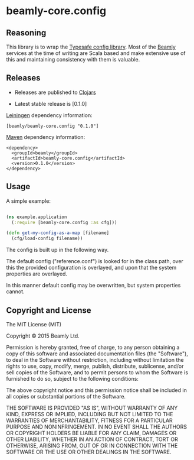 # beamly-core.config


## Reasoning

This library is to wrap the [Typesafe config library](https://github.com/typesafehub/config).  Most of the [Beamly] services at the time of writing are Scala based and make extensive use of this and maintaining consistency with them is valuable.


## Releases

* Releases are published to [Clojars]

* Latest stable release is [0.1.0]

[Leiningen] dependency information:

    [beamly/beamly-core.config "0.1.0"]

[Maven] dependency information:

    <dependency>
      <groupId>beamly</groupId>
      <artifactId>beamly-core.config</artifactId>
      <version>0.1.0</version>
    </dependency>

[Beamly]: https://beamly.com/
[Clojars]: http://clojars.org/
[Leiningen]: http://leiningen.org/
[Maven]: http://maven.apache.org/

## Usage

A simple example:

```clojure

(ns example.application
  (:require [beamly-core.config :as cfg]))

(defn get-my-config-as-a-map [filename]
  (cfg/load-config filename))

```

The config is built up in the following way.

The default config ("reference.conf") is looked for in the class path, over this the provided configuration is overlayed, and upon that the system properties are overlayed.

In this manner default config may be overwritten, but system properties cannot.


## Copyright and License

The MIT License (MIT)

Copyright © 2015 Beamly Ltd.

Permission is hereby granted, free of charge, to any person obtaining a copy of
this software and associated documentation files (the "Software"), to deal in
the Software without restriction, including without limitation the rights to
use, copy, modify, merge, publish, distribute, sublicense, and/or sell copies of
the Software, and to permit persons to whom the Software is furnished to do so,
subject to the following conditions:

The above copyright notice and this permission notice shall be included in all
copies or substantial portions of the Software.

THE SOFTWARE IS PROVIDED "AS IS", WITHOUT WARRANTY OF ANY KIND, EXPRESS OR
IMPLIED, INCLUDING BUT NOT LIMITED TO THE WARRANTIES OF MERCHANTABILITY, FITNESS
FOR A PARTICULAR PURPOSE AND NONINFRINGEMENT. IN NO EVENT SHALL THE AUTHORS OR
COPYRIGHT HOLDERS BE LIABLE FOR ANY CLAIM, DAMAGES OR OTHER LIABILITY, WHETHER
IN AN ACTION OF CONTRACT, TORT OR OTHERWISE, ARISING FROM, OUT OF OR IN
CONNECTION WITH THE SOFTWARE OR THE USE OR OTHER DEALINGS IN THE SOFTWARE.


